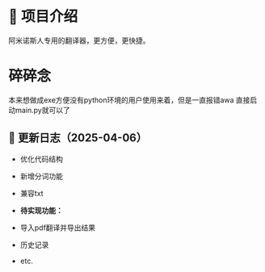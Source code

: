 # 📌 项目介绍
阿米诺斯人专用的翻译器，更方便，更快捷。

# 碎碎念
本来想做成exe方便没有python环境的用户使用来着，但是一直报错awa
直接启动main.py就可以了

## 📌 更新日志（2025-04-06）
- 优化代码结构
- 新增分词功能
- 兼容txt

- **待实现功能：**
- 导入pdf翻译并导出结果
- 历史记录
- etc.